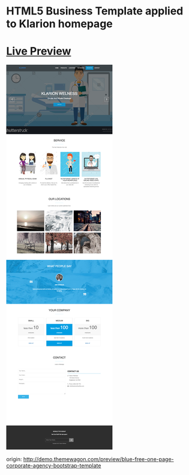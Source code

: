 HTML5 Business Template applied to Klarion homepage
========
<a href="https://ramanova.github.io/testconcept">Live Preview</a>
========

![Homepage](/img/home.png)

origin:
http://demo.themewagon.com/preview/blue-free-one-page-corporate-agency-bootstrap-template
